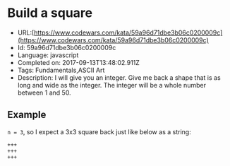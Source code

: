 # Build a square

 - URL:[https://www.codewars.com/kata/59a96d71dbe3b06c0200009c](https://www.codewars.com/kata/59a96d71dbe3b06c0200009c)
 - Id: 59a96d71dbe3b06c0200009c
 - Language: javascript
 - Completed on: 2017-09-13T13:48:02.911Z
 - Tags: Fundamentals,ASCII Art
 - Description:
I will give you an integer. Give me back a shape that is as long and wide as the integer. The integer will be a whole number between 1 and 50.


## Example

`n = 3`, so I expect a 3x3 square back just like below as a string:

```
+++
+++
+++
```


